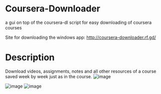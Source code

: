 # Coursera-Downloader

a gui on top of the coursera-dl script for easy downloading of coursera courses

Site for downloading the windows app: http://coursera-downloader.rf.gd/

# Description

Download videos, assignments, notes and all other resources of a course saved week by week just as in the course.
![image](https://github.com/touhid314/Coursera-Downloader/assets/69526008/7da21e68-13b1-4a1f-a017-6d3e6a60a896)

![image](https://github.com/touhid314/Coursera-Downloader/assets/69526008/6b210f4e-837e-489d-83b9-6c6940cae660)
![image](https://github.com/touhid314/Coursera-Downloader/assets/69526008/13a145e5-3c28-4630-bce0-32267fc3a690)
